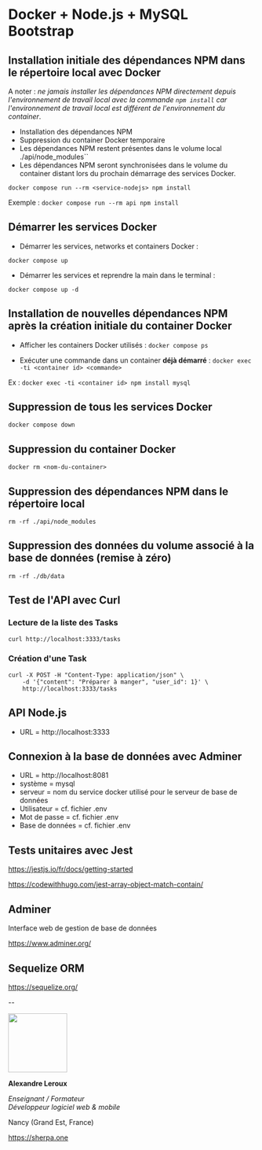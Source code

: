 # Docker + Node.js + MySQL Bootstrap

## Installation initiale des dépendances NPM dans le répertoire local avec Docker

A noter : _ne jamais installer les dépendances NPM directement depuis l'environnement de travail local avec la commande `npm install` car l'environnement de travail local est différent de l'environnement du container_.

- Installation des dépendances NPM
- Suppression du container Docker temporaire
- Les dépendances NPM restent présentes dans le volume local ./api/node_modules``
- Les dépendances NPM seront synchronisées dans le volume du container distant lors du prochain démarrage des services Docker.

`docker compose run --rm <service-nodejs> npm install`

Exemple : `docker compose run --rm api npm install`

## Démarrer les services Docker

- Démarrer les services, networks et containers Docker :

`docker compose up`

- Démarrer les services et reprendre la main dans le terminal :

`docker compose up -d`

## Installation de nouvelles dépendances NPM après la création initiale du container Docker

- Afficher les containers Docker utilisés :
`docker compose ps`

- Exécuter une commande dans un container __déjà démarré__ :
`docker exec -ti <container id> <commande>`

Ex : 
`docker exec -ti <container id> npm install mysql`

## Suppression de tous les services Docker

`docker compose down`

## Suppression du container Docker

`docker rm <nom-du-container>`

## Suppression des dépendances NPM dans le répertoire local
`rm -rf ./api/node_modules`

## Suppression des données du volume associé à la base de données (remise à zéro)
`rm -rf ./db/data`

## Test de l'API avec Curl

### Lecture de la liste des Tasks

```
curl http://localhost:3333/tasks
```

### Création d'une Task

```
curl -X POST -H "Content-Type: application/json" \
    -d '{"content": "Préparer à manger", "user_id": 1}' \                     
    http://localhost:3333/tasks
```

## API Node.js
- URL = http://localhost:3333

## Connexion à la base de données avec Adminer
- URL = http://localhost:8081
- système = mysql
- serveur = nom du service docker utilisé pour le serveur de base de données
- Utilisateur = cf. fichier .env
- Mot de passe = cf. fichier .env
- Base de données = cf. fichier .env

## Tests unitaires avec Jest

https://jestjs.io/fr/docs/getting-started

https://codewithhugo.com/jest-array-object-match-contain/

## Adminer

Interface web de gestion de base de données

https://www.adminer.org/

## Sequelize ORM

https://sequelize.org/

--

<img src="https://sherpa.one/images/sherpa-logotype.png" width="120px">

__Alexandre Leroux__

_Enseignant / Formateur_<br>
_Développeur logiciel web & mobile_

Nancy (Grand Est, France)

https://sherpa.one
